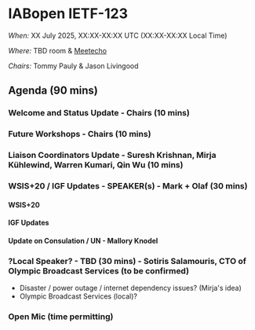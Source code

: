 # IABopen IETF-123

*When:* XX July 2025, XX:XX-XX:XX UTC (XX:XX-XX:XX Local Time)

*Where:* TBD room & [Meetecho](https://meetings.conf.meetecho.com/ietf123/?group=iabopen&short=&item=1)

*Chairs:* Tommy Pauly & Jason Livingood

## Agenda (90 mins)

### Welcome and Status Update - Chairs (10 mins)

### Future Workshops - Chairs (10 mins)
  
### Liaison Coordinators Update - Suresh Krishnan, Mirja Kühlewind, Warren Kumari, Qin Wu (10 mins) 

### WSIS+20 / IGF Updates - SPEAKER(s) - Mark + Olaf (30 mins)

#### WSIS+20

#### IGF Updates

#### Update on Consulation / UN - Mallory Knodel

### ?Local Speaker? - TBD (30 mins) - Sotiris Salamouris, CTO of Olympic Broadcast Services (to be confirmed)
- Disaster / power outage / internet dependency issues? (Mirja's idea)
- Olympic Broadcast Services (local)?

### Open Mic (time permitting)
